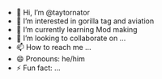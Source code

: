 - 👋 Hi, I’m @taytornator
- 👀 I’m interested in gorilla tag and aviation
- 🌱 I’m currently learning Mod making
- 💞️ I’m looking to collaborate on ...
- 📫 How to reach me ...
- 😄 Pronouns: he/him
- ⚡ Fun fact: ...

<!---
taytornator/taytornator is a ✨ special ✨ repository because its `README.md` (this file) appears on your GitHub profile.
You can click the Preview link to take a look at your changes.
--->
